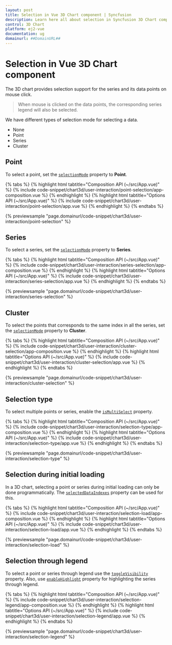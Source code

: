 ```yaml
---
layout: post
title: Selection in Vue 3D Chart component | Syncfusion
description: Learn here all about selection in Syncfusion 3D Chart component of Syncfusion Essential JS 2 and more.
control: 3D Chart
platform: ej2-vue
documentation: ug
domainurl: ##DomainURL##
---
```


<!-- markdownlint-disable MD036 -->

# Selection in Vue 3D Chart component

The 3D chart provides selection support for the series and its data points on mouse click.

>When mouse is clicked on the data points, the corresponding series legend will also be selected.

We have different types of selection mode for selecting a data.

* None
* Point
* Series
* Cluster

## Point

To select a point, set the [`selectionMode`](https://ej2.syncfusion.com/vue/documentation/api/chart3d/chart3DModel/#selectionmode) property to **Point**.

{% tabs %}
{% highlight html tabtitle="Composition API (~/src/App.vue)" %}
{% include code-snippet/chart3d/user-interaction/point-selection/app-composition.vue %}
{% endhighlight %}
{% highlight html tabtitle="Options API (~/src/App.vue)" %}
{% include code-snippet/chart3d/user-interaction/point-selection/app.vue %}
{% endhighlight %}
{% endtabs %}
        
{% previewsample "page.domainurl/code-snippet/chart3d/user-interaction/point-selection" %}

## Series

To select a series, set the [`selectionMode`](https://ej2.syncfusion.com/vue/documentation/api/chart3d/chart3DModel/#selectionmode) property to **Series**.

{% tabs %}
{% highlight html tabtitle="Composition API (~/src/App.vue)" %}
{% include code-snippet/chart3d/user-interaction/series-selection/app-composition.vue %}
{% endhighlight %}
{% highlight html tabtitle="Options API (~/src/App.vue)" %}
{% include code-snippet/chart3d/user-interaction/series-selection/app.vue %}
{% endhighlight %}
{% endtabs %}
        
{% previewsample "page.domainurl/code-snippet/chart3d/user-interaction/series-selection" %}

## Cluster

To select the points that corresponds to the same index in all the series, set the [`selectionMode`](https://ej2.syncfusion.com/vue/documentation/api/chart3d/chart3DModel/#selectionmode) property to **Cluster**.

{% tabs %}
{% highlight html tabtitle="Composition API (~/src/App.vue)" %}
{% include code-snippet/chart3d/user-interaction/cluster-selection/app-composition.vue %}
{% endhighlight %}
{% highlight html tabtitle="Options API (~/src/App.vue)" %}
{% include code-snippet/chart3d/user-interaction/cluster-selection/app.vue %}
{% endhighlight %}
{% endtabs %}
        
{% previewsample "page.domainurl/code-snippet/chart3d/user-interaction/cluster-selection" %}

## Selection type

To select multiple points or series, enable the [`isMultiSelect`](https://ej2.syncfusion.com/vue/documentation/api/chart3d/chart3DModel/#ismultiselect) property.

{% tabs %}
{% highlight html tabtitle="Composition API (~/src/App.vue)" %}
{% include code-snippet/chart3d/user-interaction/selection-type/app-composition.vue %}
{% endhighlight %}
{% highlight html tabtitle="Options API (~/src/App.vue)" %}
{% include code-snippet/chart3d/user-interaction/selection-type/app.vue %}
{% endhighlight %}
{% endtabs %}
        
{% previewsample "page.domainurl/code-snippet/chart3d/user-interaction/selection-type" %}

## Selection during initial loading

In a 3D chart, selecting a point or series during initial loading can only be done programmatically. The [`selectedDataIndexes`](https://ej2.syncfusion.com/vue/documentation/api/chart3d/chart3DModel/#selecteddataindexes) property can be used for this.

{% tabs %}
{% highlight html tabtitle="Composition API (~/src/App.vue)" %}
{% include code-snippet/chart3d/user-interaction/selection-load/app-composition.vue %}
{% endhighlight %}
{% highlight html tabtitle="Options API (~/src/App.vue)" %}
{% include code-snippet/chart3d/user-interaction/selection-load/app.vue %}
{% endhighlight %}
{% endtabs %}
        
{% previewsample "page.domainurl/code-snippet/chart3d/user-interaction/selection-load" %}

## Selection through legend

To select a point or series through legend use the [`toggleVisibility`](https://ej2.syncfusion.com/vue/documentation/api/chart3d/legendSettingsModel/#togglevisibility) property. Also, use [`enableHighlight`](https://ej2.syncfusion.com/vue/documentation/api/chart3d/legendSettingsModel/#enablehighlight) property for highlighting the series through legend.

{% tabs %}
{% highlight html tabtitle="Composition API (~/src/App.vue)" %}
{% include code-snippet/chart3d/user-interaction/selection-legend/app-composition.vue %}
{% endhighlight %}
{% highlight html tabtitle="Options API (~/src/App.vue)" %}
{% include code-snippet/chart3d/user-interaction/selection-legend/app.vue %}
{% endhighlight %}
{% endtabs %}
        
{% previewsample "page.domainurl/code-snippet/chart3d/user-interaction/selection-legend" %}